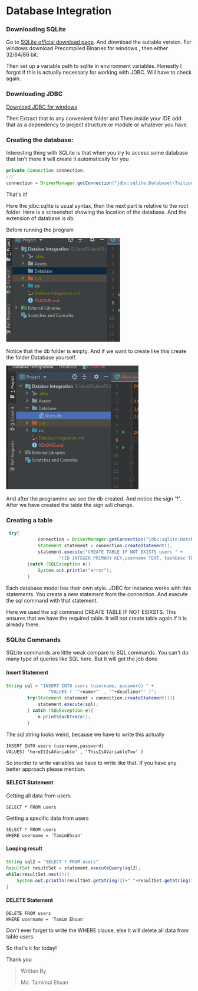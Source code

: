 # Database Integration

### Downloading SQLite

Go to [SQLite official download page](https://www.sqlite.org/download.html). And download the suitable version. For windows download Precompiled Binaries for windows , then either 32/64/86 bit.

Then set up a variable path to sqlite in environment variables. Honestly I forgot if this is actually necessary for working with JDBC. Will have to check again. 

### Downloading JDBC

[Download JDBC for windows](https://github.com/TamimEhsan/Tuition-E/blob/master/Dependencies/sqlite-jdbc-3.32.3.2.jar)

Then Extract that to any convenient folder and Then inside your IDE add that as a dependency to project structure or module or whatever you have.

### Creating the database:

Interesting thing with SQLite is that when you try to access some database that isn't there it will create it automatically for you

```java
private Connection connection;
///
connection = DriverManager.getConnection("jdbc:sqlite:Database\\TuitionE.db");
```

That's it!

Here the jdbc:sqlite is usual syntax, then the next part is relative to the root folder. Here is a screenshot showing the location of the database. And the extension of database is db. 

Before running the program

![Before](https://github.com/TamimEhsan/JavaFX-Basics/blob/master/DatabaseIntegration/Assets/beforeDB.PNG)

Notice that the db folder is empty. And if we want to create like this create the folder Database yourself.

![After](https://github.com/TamimEhsan/JavaFX-Basics/blob/master/DatabaseIntegration/Assets/afterDB.PNG)

And after the programme we see the db created. And notice the sign '?'. After we have created the table the sign will change.

### Creating a table

```java
 try{
            connection = DriverManager.getConnection("jdbc:sqlite:Database\\UserDB.db");
            Statement statement = connection.createStatement();
            statement.execute("CREATE TABLE IF NOT EXISTS users " +
                    "(ID INTEGER PRIMARY KEY,username TEXT, taskDesc TEXT ,password TEXT)");
        }catch (SQLException e){
            System.out.println("error");
        }
```

Each database model has their own style. JDBC for instance works with this statements. You create a new statement from the connection. And execute the sql command with that statement.

Here we used the sql command CREATE TABLE IF NOT ESIXSTS. This ensures that we have the required table. It will not create table again if it is already there.

### SQLite Commands

SQLite commands are little weak compare to SQL commands. You can't do many type of queries like SQL here. But it will get the job done 



#### Insert Statement

```java
String sql = "INSERT INTO users (username, password) " +
                "VALUES ( '"+name+"' , '"+deadline+"' )";
        try(Statement statement = connection.createStatement()){
            statement.execute(sql);
        } catch (SQLException e){
            e.printStackTrace();
        }
```



The sql string looks weird, because we have to write this actually

```sqlite
INSERT INTO users (username,password)
VALUES( 'hereItIsAVariable' , 'ThisIsAVariableToo' )
```

So inorder to write variables we have to write like that. If you have any better approach please mention.

#### SELECT Statement

Getting all data from users

```sqlite
SELECT * FROM users
```

Getting a specific data from users

```sqlite
SELECT * FROM users
WHERE username = 'TamimEhsan'
```

#### Looping result

```java
String sql2 = "SELECT * FROM users"
ResultSet resultSet = statement.executeQuery(sql2);
while(resultSet.next()){
    System.out.println(resultSet.getString(2)+" "+resultSet.getString(3));
}
```



#### DELETE Statement

```sqlite
DELETE FROM users
WHERE username = 'Tamim Ehsan'
```

Don't ever forget to write the WHERE clause, else it will delete all data from table users.



So that's it for today!

Thank you

> Written By
>
> Md. Tamimul Ehsan